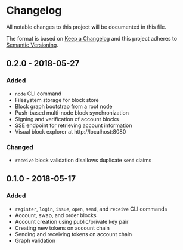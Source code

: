 # Changelog

All notable changes to this project will be documented in this file.

The format is based on [Keep a Changelog](https://keepachangelog.com/en/1.0.0/)
and this project adheres to [Semantic Versioning](https://semver.org/spec/v2.0.0.html).

## 0.2.0 - 2018-05-27

### Added

* `node` CLI command
* Filesystem storage for block store
* Block graph bootstrap from a root node
* Push-based multi-node block synchronization
* Signing and verification of account blocks
* SSE endpoint for retrieving account information
* Visual block explorer at http://localhost:8080

### Changed

* `receive` block validation disallows duplicate `send` claims

## 0.1.0 - 2018-05-17

### Added

* `register`, `login`, `issue`, `open`, `send`, and `receive` CLI commands
* Account, swap, and order blocks
* Account creation using public/private key pair
* Creating new tokens on account chain
* Sending and receiving tokens on account chain
* Graph validation
